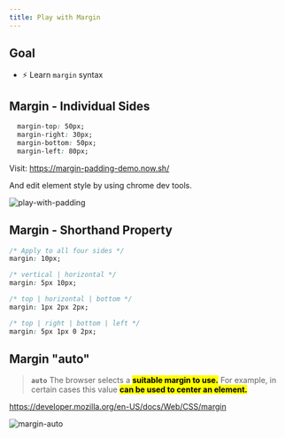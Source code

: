 ```yaml
---
title: Play with Margin
---
```


## Goal
- ⚡ Learn `margin` syntax


## Margin - Individual Sides
```css
  margin-top: 50px;
  margin-right: 30px;
  margin-bottom: 50px;
  margin-left: 80px;
```

Visit: https://margin-padding-demo.now.sh/

And edit element style by using chrome dev tools.

![play-with-padding](https://storage.googleapis.com/coderhackers-assets/docs/img/20200428_040404.gif)


## Margin - Shorthand Property
```css
/* Apply to all four sides */
margin: 10px;

/* vertical | horizontal */
margin: 5px 10px;

/* top | horizontal | bottom */
margin: 1px 2px 2px;

/* top | right | bottom | left */
margin: 5px 1px 0 2px;
```

## Margin "auto"
> **`auto`**
> The browser selects a **<mark>suitable margin to use.</mark>** For example, in certain cases this value **<mark>can be used to center an element.</mark>**

https://developer.mozilla.org/en-US/docs/Web/CSS/margin

![margin-auto](https://storage.googleapis.com/coderhackers-assets/docs/img/20200508_061215.gif)
